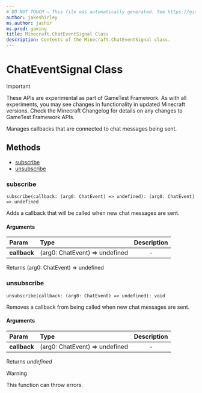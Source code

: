 ```yaml
---
# DO NOT TOUCH — This file was automatically generated. See https://github.com/Mojang/MinecraftScriptingApiDocsGenerator to modify descriptions, examples, etc.
author: jakeshirley
ms.author: jashir
ms.prod: gaming
title: Minecraft.ChatEventSignal Class
description: Contents of the Minecraft.ChatEventSignal class.
---
```

# ChatEventSignal Class
>[!IMPORTANT]
>These APIs are experimental as part of GameTest Framework. As with all experiments, you may see changes in functionality in updated Minecraft versions. Check the Minecraft Changelog for details on any changes to GameTest Framework APIs.

Manages callbacks that are connected to chat messages being sent.


## Methods
- [subscribe](#subscribe)
- [unsubscribe](#unsubscribe)
  
### **subscribe**
`
subscribe(callback: (arg0: ChatEvent) => undefined): (arg0: ChatEvent) => undefined
`

Adds a callback that will be called when new chat messages are sent.
#### Arguments
| Param | Type | Description |
| :--- | :--- | :---: |
| **callback** | (arg0: ChatEvent) => undefined | - |

Returns (arg0: ChatEvent) => undefined


### **unsubscribe**
`
unsubscribe(callback: (arg0: ChatEvent) => undefined): void
`

Removes a callback from being called when new chat messages are sent.
#### Arguments
| Param | Type | Description |
| :--- | :--- | :---: |
| **callback** | (arg0: ChatEvent) => undefined | - |

Returns *undefined*

> [!WARNING]
> This function can throw errors.


